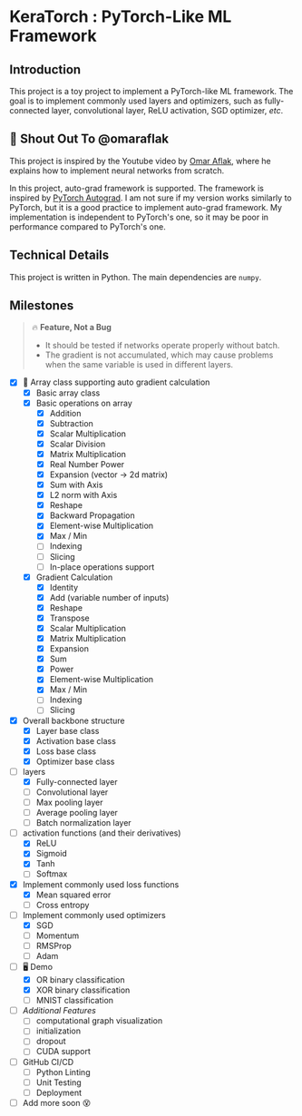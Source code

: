 # KeraTorch : PyTorch-Like ML Framework

## Introduction

This project is a toy project to implement a PyTorch-like ML framework. The goal is to implement commonly used layers and optimizers, such as fully-connected layer, convolutional layer, ReLU activation, SGD optimizer, *etc*. 

## 📣 Shout Out To @omaraflak

This project is inspired by the Youtube video by [Omar Aflak](https://www.youtube.com/@independentcode), where he explains how to implement neural networks from scratch. 

In this project, auto-grad framework is supported. The framework is inspired by [PyTorch Autograd](https://pytorch.org/docs/stable/autograd.html). I am not sure if my version works similarly to PyTorch, but it is a good practice to implement auto-grad framework. My implementation is independent to PyTorch's one, so it may be poor in performance compared to PyTorch's one. 

## Technical Details

This project is written in Python. The main dependencies are `numpy`. 

## Milestones

> 🔥 **Feature, Not a Bug**
> - It should be tested if networks operate properly without batch. 
> - The gradient is not accumulated, which may cause problems when the same variable is used in different layers. 

- [x] 🌟 Array class supporting auto gradient calculation
  - [x] Basic array class
  - [x] Basic operations on array
    - [x] Addition
    - [x] Subtraction
    - [x] Scalar Multiplication
    - [x] Scalar Division
    - [x] Matrix Multiplication
    - [x] Real Number Power
    - [x] Expansion (vector -> 2d matrix)
    - [x] Sum with Axis
    - [x] L2 norm with Axis
    - [x] Reshape
    - [x] Backward Propagation
    - [x] Element-wise Multiplication
    - [x] Max / Min
    - [ ] Indexing
    - [ ] Slicing
    - [ ] In-place operations support
  - [x] Gradient Calculation
    - [x] Identity
    - [x] Add (variable number of inputs)
    - [x] Reshape
    - [x] Transpose
    - [x] Scalar Multiplication
    - [x] Matrix Multiplication
    - [x] Expansion
    - [x] Sum
    - [x] Power
    - [x] Element-wise Multiplication
    - [x] Max / Min
    - [ ] Indexing
    - [ ] Slicing
- [x] Overall backbone structure
  - [x] Layer base class
  - [x] Activation base class
  - [x] Loss base class
  - [x] Optimizer base class
- [ ] layers
  - [x] Fully-connected layer
  - [ ] Convolutional layer
  - [ ] Max pooling layer
  - [ ] Average pooling layer
  - [ ] Batch normalization layer
- [ ] activation functions (and their derivatives)
  - [x] ReLU
  - [x] Sigmoid
  - [x] Tanh
  - [ ] Softmax
- [x] Implement commonly used loss functions
  - [x] Mean squared error
  - [ ] Cross entropy
- [ ] Implement commonly used optimizers
  - [x] SGD
  - [ ] Momentum
  - [ ] RMSProp
  - [ ] Adam
- [ ] 🖥️ Demo
  - [x] OR binary classification
  - [x] XOR binary classification
  - [ ] MNIST classification
- [ ] *Additional Features*
  - [ ] computational graph visualization
  - [ ] initialization
  - [ ] dropout
  - [ ] CUDA support
- [ ] GitHub CI/CD
  - [ ] Python Linting
  - [ ] Unit Testing
  - [ ] Deployment
- [ ] Add more soon 😵